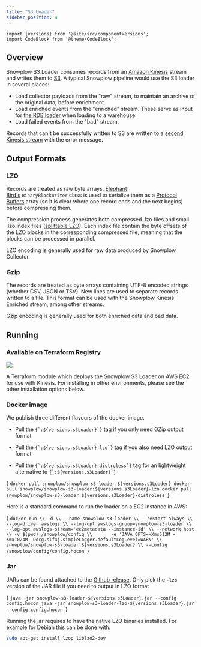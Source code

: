 ```yaml
---
title: "S3 Loader"
sidebar_position: 4
---
```


```mdx-code-block
import {versions} from '@site/src/componentVersions';
import CodeBlock from '@theme/CodeBlock';
```

## Overview

Snowplow S3 Loader consumes records from an [Amazon Kinesis](http://aws.amazon.com/kinesis/) stream and writes them to [S3](http://aws.amazon.com/s3/). A typical Snowplow pipeline would use the S3 loader in several places:

- Load collector payloads from the "raw" stream, to maintain an archive of the original data, before enrichment.
- Load enriched events from the "enriched" stream. These serve as input for [the RDB loader](/docs/pipeline-components-and-applications/loaders-storage-targets/snowplow-rdb-loader/index.md) when loading to a warehouse.
- Load failed events from the "bad" stream.

Records that can't be successfully written to S3 are written to a [second Kinesis stream](https://github.com/snowplow/snowplow-s3-loader/blob/master/examples/config.hocon.sample#L75) with the error message.

## Output Formats

### LZO

Records are treated as raw byte arrays. [Elephant Bird's](https://github.com/twitter/elephant-bird/) `BinaryBlockWriter` class is used to serialize them as a [Protocol Buffers](https://github.com/google/protobuf/) array (so it is clear where one record ends and the next begins) before compressing them.

The compression process generates both compressed .lzo files and small .lzo.index files ([splittable LZO](https://github.com/twitter/hadoop-lzo)). Each index file contain the byte offsets of the LZO blocks in the corresponding compressed file, meaning that the blocks can be processed in parallel.

LZO encoding is generally used for raw data produced by Snowplow Collector.

### Gzip

The records are treated as byte arrays containing UTF-8 encoded strings (whether CSV, JSON or TSV). New lines are used to separate records written to a file. This format can be used with the Snowplow Kinesis Enriched stream, among other streams.

Gzip encoding is generally used for both enriched data and bad data.

## Running

### Available on Terraform Registry

[![](https://img.shields.io/static/v1?label=Terraform&message=Registry&color=7B42BC&logo=terraform)](https://registry.terraform.io/modules/snowplow-devops/s3-loader-kinesis-ec2/aws/latest)

A Terraform module which deploys the Snowplow S3 Loader on AWS EC2 for use with Kinesis. For installing in other environments, please see the other installation options below.

### Docker image

We publish three different flavours of the docker image.

- <p> Pull the <code>{`:${versions.s3Loader}`}</code> tag if you only need GZip output format </p>
- <p> Pull the <code>{`:${versions.s3Loader}-lzo`}</code> tag if you also need LZO output format </p>
- <p> Pull the <code>{`:${versions.s3Loader}-distroless`}</code> tag for an lightweight alternative to <code>{`:${versions.s3Loader}`}</code> </p>

<CodeBlock language="bash">{
`docker pull snowplow/snowplow-s3-loader:${versions.s3Loader}
docker pull snowplow/snowplow-s3-loader:${versions.s3Loader}-lzo
docker pull snowplow/snowplow-s3-loader:${versions.s3Loader}-distroless
`}</CodeBlock>

Here is a standard command to run the loader on a EC2 instance in AWS:

<CodeBlock language="bash">{
`docker run \\
      -d \\
      --name snowplow-s3-loader \\
      --restart always \\
      --log-driver awslogs \\
      --log-opt awslogs-group=snowplow-s3-loader \\
      --log-opt awslogs-stream='ec2metadata --instance-id' \\
      --network host \\
      -v $(pwd):/snowplow/config \\      
      -e 'JAVA_OPTS=-Xms512M -Xmx1024M -Dorg.slf4j.simpleLogger.defaultLogLevel=WARN' \\   
      snowplow/snowplow-s3-loader:${versions.s3Loader} \\
      --config /snowplow/config/config.hocon
`}</CodeBlock>

### Jar

JARs can be found attached to the [Github release](https://github.com/snowplow/snowplow-s3-loader/releases). Only pick the `-lzo` version of the JAR file if you need to output in LZO format

<CodeBlock language="bash">{
`java -jar snowplow-s3-loader-${versions.s3Loader}.jar --config config.hocon
java -jar snowplow-s3-loader-lzo-${versions.s3Loader}.jar --config config.hocon
`}</CodeBlock>

Running the jar requires to have the native LZO binaries installed. For example for Debian this can be done with:

```bash
sudo apt-get install lzop liblzo2-dev
```

